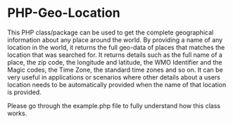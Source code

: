 # PHP-Geo-Location
This PHP class/package can be used to get the complete geographical information about any place around the world. By providing a name of any location in the world, it returns the full geo-data of places that matches the location that was searched for. It returns details such as the full name of a place, the zip code, the longitude and latitude, the WMO Identifier and the Magic codes, the Time Zone, the standard time zones and so on.  It can be very useful in applications or scenarios where other details about a users location needs to be automatically provided when the name of that location is provided.

Please go through the example.php file to fully understand how this class works.
